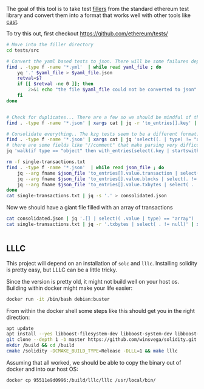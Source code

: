 The goal of this tool is to take test [fillers](https://github.com/ethereum/tests/tree/develop/src) 
from the standard ethereum test library and convert them into a format that
works well with other tools like [cast](https://book.getfoundry.sh/cast/).


To try this out, first checkout https://github.com/ethereum/tests/

```bash
# Move into the filler directory
cd tests/src

# Convert the yaml based tests to json. There will be some failures depending on the version of yq used
find . -type f -name '*.yml'  | while read yaml_file ; do
    yq '.' $yaml_file > $yaml_file.json
    retval=$?
    if [[ $retval -ne 0 ]]; then
        2>&1 echo "the file $yaml_file could not be converted to json"
    fi
done


# Check for duplicates... There are a few so we should be mindful of that
find . -type f -name '*.json' | xargs cat | jq -r 'to_entries[].key' | uniq -c | sort

# Consolidate everything.. The kzg tests seem to be a different format.. So excluding them with the array check
find . -type f -name '*.json' | xargs cat | jq 'select((. | type) != "array")' | jq -s 'add' > merged.json
# there are some fields like "//comment" that make parsing very difficult
jq 'walk(if type == "object" then with_entries(select(.key | startswith("//") | not)) else . end)' merged.json  > merged.nocomment.json

rm -f single-transactions.txt
find . -type f -name '*.json'  | while read json_file ; do
    jq --arg fname $json_file 'to_entries[].value.transaction | select(.!= null) | .fname = $fname' $json_file >> single-transactions.txt
    jq --arg fname $json_file 'to_entries[].value.blocks | select(. != null) | .[].transactions | select(. != null) | .[] | .fname = $fname' $json_file >> single-transactions.txt
    jq --arg fname $json_file 'to_entries[].value.txbytes | select( . != null) | {txbytes: ., fname: $fname} ' $json_file >> single-transactions.txt
done
cat single-transactions.txt | jq -s '.' > consolidated.json

```

Now we should have a giant file filled with an array of transactions

```bash
cat consolidated.json | jq '.[] | select(( .value | type) == "array") | select((.value | length) > 1)'
cat single-transactions.txt | jq -r '.txbytes | select( . != null)' | xargs -I xxx cast publish --rpc-url http://34.175.214.161:18124 xxx
```


```bash
```

## LLLC

This project will depend on an installation of `solc` and
`lllc`. Installing solidity is pretty easy, but LLLC can be a little
tricky.

Since the version is pretty old, it might not build well on your host
os. Building within docker might make your life easier:

```bash
docker run -it /bin/bash debian:buster
```

From within the docker shell some steps like this should get you in
the right direction:

```bash
apt update
apt install --yes libboost-filesystem-dev libboost-system-dev libboost-program-options-dev libboost-test-dev git cmake g++
git clone --depth 1 -b master https://github.com/winsvega/solidity.git /solidity
mkdir /build && cd /build
cmake /solidity -DCMAKE_BUILD_TYPE=Release -DLLL=1 && make lllc
```

Assuming that all worked, we should be able to copy the binary out of
docker and into our host OS:

```bash
docker cp 95511e9d0996:/build/lllc/lllc /usr/local/bin/
```
